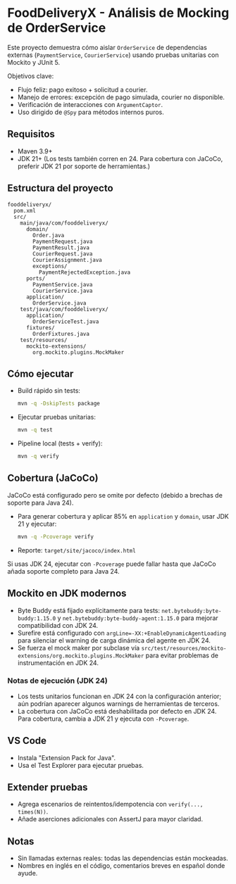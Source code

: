 # FoodDeliveryX - Análisis de Mocking de OrderService

Este proyecto demuestra cómo aislar `OrderService` de dependencias externas (`PaymentService`, `CourierService`) usando pruebas unitarias con Mockito y JUnit 5.

Objetivos clave:
- Flujo feliz: pago exitoso + solicitud a courier.
- Manejo de errores: excepción de pago simulada, courier no disponible.
- Verificación de interacciones con `ArgumentCaptor`.
- Uso dirigido de `@Spy` para métodos internos puros.

## Requisitos
- Maven 3.9+
- JDK 21+ (Los tests también corren en 24. Para cobertura con JaCoCo, preferir JDK 21 por soporte de herramientas.)

## Estructura del proyecto
```
fooddeliveryx/
  pom.xml
  src/
    main/java/com/fooddeliveryx/
      domain/
        Order.java
        PaymentRequest.java
        PaymentResult.java
        CourierRequest.java
        CourierAssignment.java
        exceptions/
          PaymentRejectedException.java
      ports/
        PaymentService.java
        CourierService.java
      application/
        OrderService.java
    test/java/com/fooddeliveryx/
      application/
        OrderServiceTest.java
      fixtures/
        OrderFixtures.java
    test/resources/
      mockito-extensions/
        org.mockito.plugins.MockMaker
```

## Cómo ejecutar
- Build rápido sin tests:
  ```bash
  mvn -q -DskipTests package
  ```
- Ejecutar pruebas unitarias:
  ```bash
  mvn -q test
  ```
- Pipeline local (tests + verify):
  ```bash
  mvn -q verify
  ```

## Cobertura (JaCoCo)
JaCoCo está configurado pero se omite por defecto (debido a brechas de soporte para Java 24).

- Para generar cobertura y aplicar 85% en `application` y `domain`, usar JDK 21 y ejecutar:
  ```bash
  mvn -q -Pcoverage verify
  ```
- Reporte: `target/site/jacoco/index.html`

Si usas JDK 24, ejecutar con `-Pcoverage` puede fallar hasta que JaCoCo añada soporte completo para Java 24.

## Mockito en JDK modernos
- Byte Buddy está fijado explícitamente para tests: `net.bytebuddy:byte-buddy:1.15.0` y `net.bytebuddy:byte-buddy-agent:1.15.0` para mejorar compatibilidad con JDK 24.
- Surefire está configurado con `argLine=-XX:+EnableDynamicAgentLoading` para silenciar el warning de carga dinámica del agente en JDK 24.
- Se fuerza el mock maker por subclase vía `src/test/resources/mockito-extensions/org.mockito.plugins.MockMaker` para evitar problemas de instrumentación en JDK 24.

### Notas de ejecución (JDK 24)
- Los tests unitarios funcionan en JDK 24 con la configuración anterior; aún podrían aparecer algunos warnings de herramientas de terceros.
- La cobertura con JaCoCo está deshabilitada por defecto en JDK 24. Para cobertura, cambia a JDK 21 y ejecuta con `-Pcoverage`.

## VS Code
- Instala "Extension Pack for Java".
- Usa el Test Explorer para ejecutar pruebas.

## Extender pruebas
- Agrega escenarios de reintentos/idempotencia con `verify(..., times(N))`.
- Añade aserciones adicionales con AssertJ para mayor claridad.

## Notas
- Sin llamadas externas reales: todas las dependencias están mockeadas.
- Nombres en inglés en el código, comentarios breves en español donde ayude.
